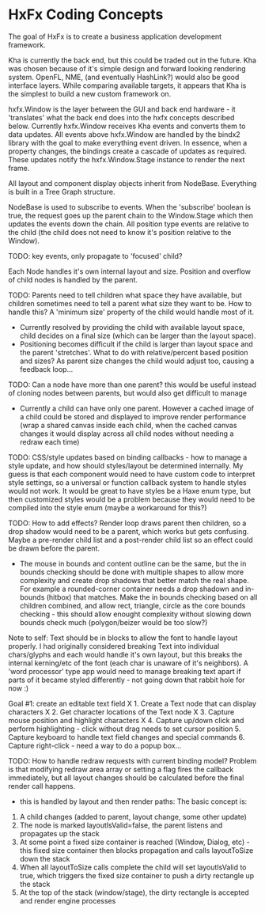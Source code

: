 # HxFx Coding Concepts

The goal of HxFx is to create a business application development framework.

Kha is currently the back end, but this could be traded out in the future. Kha was chosen because of it's simple design and forward looking rendering system. OpenFL, NME, (and eventually HashLink?) would also be good interface layers. While comparing available targets, it appears that Kha is the simplest to build a new custom framework on.

hxfx.Window is the layer between the GUI and back end hardware - it 'translates' what the back end does into the hxfx concepts described below. Currently hxfx.Window receives Kha events and converts them to data updates. All events above hxfx.Window are handled by the bindx2 library with the goal to make everything event driven. In essence, when a property changes, the bindings create a cascade of updates as required. These updates notify the hxfx.Window.Stage instance to render the next frame.

All layout and component display objects inherit from NodeBase. Everything is built in a Tree Graph structure.

NodeBase is used to subscribe to events. When the 'subscribe' boolean is true, the request goes up the parent chain to the Window.Stage which then updates the events down the chain. All position type events are relative to the child (the child does not need to know it's position relative to the Window).

TODO: key events, only propagate to 'focused' child?

Each Node handles it's own internal layout and size. Position and overflow of child nodes is handled by the parent.

TODO: Parents need to tell children what space they have available, but children sometimes need to tell a parent what size they want to be. How to handle this? A 'minimum size' property of the child would handle most of it.
- Currently resolved by providing the child with available layout space, child decides on a final size (which can be larger than the layout space).
- Positioning becomes difficult if the child is larger than layout space and the parent 'stretches'. What to do with relative/percent based position and sizes?
	As parent size changes the child would adjust too, causing a feedback loop...

TODO: Can a node have more than one parent? this would be useful instead of cloning nodes between parents, but would also get difficult to manage
- Currently a child can have only one parent. However a cached image of a child could be stored and displayed to improve render performance (wrap a shared canvas inside each child, when the cached canvas changes it would display across all child nodes without needing a redraw each time)

TODO: CSS/style updates based on binding callbacks - how to manage a style update, and how should styles/layout be determined internally. My guess is that each component would need to have custom code to interpret style settings, so a universal or function callback system to handle styles would not work. It would be great to have styles be a Haxe enum type, but then customized styles would be a problem because they would need to be compiled into the style enum (maybe a workaround for this?)

TODO: How to add effects? Render loop draws parent then children, so a drop shadow would need to be a parent, which works but gets confusing. Maybe a pre-render child list and a post-render child list so an effect could be drawn before the parent.
- The mouse in bounds and content outline can be the same, but the in bounds checking should be done with multiple shapes to allow more complexity and create drop shadows that better match the real shape. For example a rounded-corner container needs a drop shadown and in-bounds (hitbox) that matches. Make the in bounds checking based on all children combined, and allow rect, triangle, circle as the core bounds checking - this should allow enought complexity without slowing down bounds check much (polygon/beizer would be too slow?)

Note to self: Text should be in blocks to allow the font to handle layout properly. I had originally considered breaking Text into individual chars/glyphs and each would handle it's own layout, but this breaks the internal kerning/etc of the font (each char is unaware of it's neighbors). A 'word processor' type app would need to manage breaking text apart if parts of it became styled differently - not going down that rabbit hole for now :)

Goal #1: create an editable text field
X	1. Create a Text node that can display characters
X	2. Get character locations of the Text node
X	3. Capture mouse position and highlight characters
X	4. Capture up/down click and perform highlighting
	- click without drag needs to set cursor position
	5. Capture keyboard to handle text field changes and special commands
	6. Capture right-click - need a way to do a popup box...

TODO: How to handle redraw requests with current binding model? Problem is that modifying redraw area array or setting a flag fires the callback immediately, but all layout changes should be calculated before the final render call happens.
 - this is handled by layout and then render paths:
The basic concept is:
1. A child changes (added to parent, layout change, some other update)
2. The node is marked layoutIsValid=false, the parent listens and propagates up the stack
3. At some point a fixed size container is reached (Window, Dialog, etc) - this fixed size container then blocks propagation and calls layoutToSize down the stack
4. When all layoutToSize calls complete the child will set layoutIsValid to true, which triggers the fixed size container to push a dirty rectangle up the stack
5. At the top of the stack (window/stage), the dirty rectangle is accepted and render engine processes